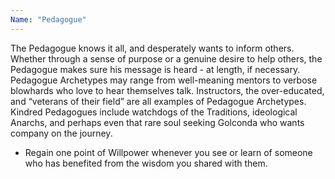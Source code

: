 ```yaml
---
Name: "Pedagogue"
---
```


The Pedagogue knows it all, and desperately wants to inform others. Whether through a sense of purpose or a genuine desire to help others, the Pedagogue makes sure his message is heard - at length, if necessary. Pedagogue Archetypes may range from well-meaning mentors to verbose blowhards who love to hear themselves talk. Instructors, the over-educated, and “veterans of their field” are all examples of Pedagogue Archetypes. Kindred Pedagogues include watchdogs of the Traditions, ideological Anarchs, and perhaps even that rare soul seeking Golconda who wants company on the journey.
 - Regain one point of Willpower whenever you see or learn of someone who has benefited from the wisdom you shared with them.
